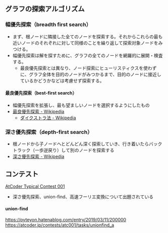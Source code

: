 

## グラフの探索アルゴリズム

### 幅優先探索（breadth first search）

- まず、根ノードに隣接した全てのノードを探索する。それからこれらの最も近いノードのそれぞれに対して同様のことを繰り返して探索対象ノードをみつける。
- 幅優先探索は解を探すために、グラフの全てのノードを網羅的に展開・検査する。
  - 最良優先探索とは異なり、ノード探索にヒューリスティクスを使わずに、グラフ全体を目的のノードがみつかるまで、目的のノードに接近しているかどうかなどは考慮せず探索する。



#### 最良優先探索（best-first search）

- 幅優先探索を拡張し、最も望ましいノードを選択するようにしたもの
- [最良優先探索 - Wikipedia](https://ja.wikipedia.org/wiki/%E6%9C%80%E8%89%AF%E5%84%AA%E5%85%88%E6%8E%A2%E7%B4%A2)
  - [ダイクストラ法 - Wikipedia](https://ja.wikipedia.org/wiki/%E3%83%80%E3%82%A4%E3%82%AF%E3%82%B9%E3%83%88%E3%83%A9%E6%B3%95)



### 深さ優先探索（depth-first search）

- 根ノードから子ノードへとどんどん深く探索していき、行き着いたらバックトラック（一歩逆戻り）して別のノードを探索する
- [深さ優先探索 - Wikipedia](https://ja.wikipedia.org/wiki/%E6%B7%B1%E3%81%95%E5%84%AA%E5%85%88%E6%8E%A2%E7%B4%A2)









## コンテスト

[AtCoder Typical Contest 001](https://atcoder.jp/contests/atc001/tasks)

- 深さ優先探索、union-find、高速フーリエ変換について出題されている

#### union-find

https://pyteyon.hatenablog.com/entry/2019/03/11/200000
https://atcoder.jp/contests/atc001/tasks/unionfind_a


